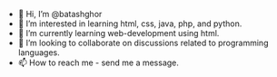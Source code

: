 - 👋 Hi, I’m @batashghor
- 👀 I’m interested in learning html, css, java, php, and python.
- 🌱 I’m currently learning web-development using html.
- 💞️ I’m looking to collaborate on discussions related to programming languages.
- 📫 How to reach me - send me a message.

<!---
batashghor/batashghor is a ✨ special ✨ repository because its `README.md` (this file) appears on your GitHub profile.
You can click the Preview link to take a look at your changes.
--->
